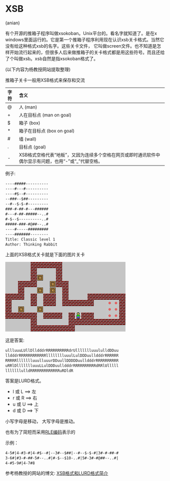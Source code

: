 # XSB

(anian)

有个开源的推箱子程序叫做xsokoban。Unix平台的。看名字就知道了。是在x windows里面运行的。它是第一个推箱子程序利用现在认识xsb关卡格式。当然它没有给这种格式xsb的名字。这些关卡文件， 它叫做screen文件。也不知道是怎样开始流行起来的，但很多人后来做推箱子的关卡格式都是用这些符号。而且还给了个叫做xsb。xsb自然是指xsokoban格式了。

(以下内容为杨教授网站提取整理)

推箱子关卡一般用XSB格式来保存和交流

| 字符  |   含义  |
|:------|:--------|
| @     | 人 (man)  |
| +     | 人在目标点 (man on goal)  |
| $     | 箱子 (box)  |
| *     | 箱子在目标点 (box on goal)  |
| #     | 墙 (wall)  |
| .     | 目标点 (goal)  |
| -     | XSB格式空格代表“地板”，又因为连续多个空格在网页或即时通讯软件中偶尔显示有问题，也用“-”或“_”代替空格。  |

例子:

```
----#####----------
----#---#----------
----#$--#----------
--###--$##---------
--#--$-$-#---------
###-#-##-#---######
#---#-##-#####--..#
#-$--$----------..#
#####-###-#@##--..#
----#-----#########
----#######--------
Title: Classic level 1
Author: Thinking Rabbit
```

上面的XSB格式关卡就是下面的图片关卡

![关卡图片示例](assets/sokoimage.png)

这是答案:

```
ullluuuLUllDlldddrRRRRRRRRRRdrUllllllluuululldDDuu
lldddrRRRRRRRRRRRRlllllllluuulLulDDDuulldddrRRRRRR
RRRRRllllllluuulluuurDDuullDDDDDuulldddrRRRRRRRRRR
uRRlDllllllluuuLLulDDDuulldddrRRRRRRRRRRdRRlUlllll
lllllllulldRRRRRRRRRRRRRuRDldR
```

答案是LURD格式。

- l 或 L ==> 左
- r 或 R ==> 右
- u 或 U ==> 上
- d 或 D ==> 下

小写字母是移动， 大写字母是推动。

也有为了简短而采用[RLE编码](https://zh.wikipedia.org/wiki/游程编码)表示的

示例：

```
4-5#|4-#3-#|4-#$--#|--3#--$##|--#--$-$-#|3#-#-##-#
3-6#|#3-#-##-5#--..#|#-$--$10-..#|5#-3#-#@##--..#|
4-#5-9#|4-7#8
```

参考杨教授的网站的博文: [XSB格式和LURD格式简介](http://sokoban.cn/xsb_lurd.php)

